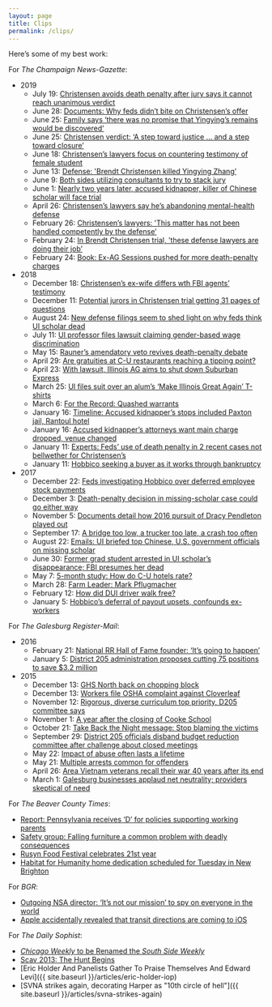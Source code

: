 ```yaml
---
layout: page
title: Clips
permalink: /clips/
---
```


Here’s some of my best work:

For *The Champaign News-Gazette*:

  * 2019
    * July 19: [Christensen avoids death penalty after jury says it cannot reach unanimous verdict](https://www.news-gazette.com/news/christensen-avoids-death-penalty-after-jury-says-it-cannot-reach/article_2b5d5553-b640-51ec-9c43-2857b7fbcc3c.html)
    * June 28: [Documents: Why feds didn’t bite on Christensen’s offer](https://www.news-gazette.com/news/documents-why-feds-didn-t-bite-on-christensen-s-offer/article_80f0032c-a79c-5885-9660-061b0901422f.html)
    * June 25: [Family says ‘there was no promise that Yingying’s remains would be discovered’](https://www.news-gazette.com/news/update-family-says-there-was-no-promise-that-yingying-s/article_c5a5bb1c-e0ce-525b-8538-ccbf4b075d1e.html)
    * June 25: [Christensen verdict: ‘A step toward justice … and a step toward closure’](https://www.news-gazette.com/news/christensen-verdict-a-step-toward-justice-and-a-step-toward/article_01bb2832-0710-5612-9867-e094f3f0e950.html)
    * June 18: [Christensen’s lawyers focus on countering testimony of female student](https://www.news-gazette.com/news/christensen-s-lawyers-focus-on-countering-testimony-of-female-student/article_12af392d-5f07-5b6a-bb07-4d9d02b2c0d4.html)
    * June 13: [Defense: 'Brendt Christensen killed Yingying Zhang’](https://www.news-gazette.com/news/defense-brendt-christensen-killed-yingying-zhang/article_1a4c4223-dcf7-5319-854a-6ddefa396781.html)
    * June 9: [Both sides utilizing consultants to try to stack jury](https://www.news-gazette.com/news/christensen-trial-both-sides-utilizing-consultants-to-try-to-stack/article_0c11ec35-0c3f-5fa8-8c5c-211ac8c46544.html)
    * June 1: [Nearly two years later, accused kidnapper, killer of Chinese scholar will face trial](https://www.news-gazette.com/news/local/people/nearly-two-years-later-accused-kidnapper-killer-of-chinese-scholar/article_8328331b-64a3-500d-8048-453474e8919b.html)
    * April 26: [Christensen’s lawyers say he’s abandoning mental-health defense](https://www.news-gazette.com/news/christensen-s-lawyers-say-he-s-abandoning-mental-health-defense/article_5c360b22-7bb8-59ab-9588-898c76dbeb65.html)
    * February 26: [Christensen’s lawyers: 'This matter has not been handled competently by the defense’](https://www.news-gazette.com/news/christensen-s-lawyers-this-matter-has-not-been-handled-competently/article_afe63cfc-aef7-5fdf-9ef2-d697baaab09a.html)
    * February 24: [In Brendt Christensen trial, 'these defense lawyers are doing their job’](https://www.news-gazette.com/news/in-brendt-christensen-trial-these-defense-lawyers-are-doing-their/article_c1195280-8240-5c0a-bb9b-d5590a19b064.html)
    * February 24: [Book: Ex-AG Sessions pushed for more death-penalty charges](https://www.news-gazette.com/news/book-ex-ag-sessions-pushed-for-more-death-penalty-charges/article_fdf743ce-2685-51e6-b0b7-d7bbfa9f288e.html)
  * 2018 
    * December 18: [Christensen’s ex-wife differs wth FBI agents’ testimony](https://www.news-gazette.com/news/christensen-s-ex-wife-differs-wth-fbi-agents-testimony/article_936f48be-9359-5580-a08e-ba439bd2d546.html)
    * December 11: [Potential jurors in Christensen trial getting 31 pages of questions](https://www.news-gazette.com/news/potential-jurors-in-christensen-trial-getting-pages-of-questions/article_4d2effd5-36c5-5121-8599-aba2800838db.html)
    * August 24: [New defense filings seem to shed light on why feds think UI scholar dead](https://www.news-gazette.com/news/new-defense-filings-seem-to-shed-light-on-why-feds/article_1d7127fb-a768-5e43-b727-0e1d00b12075.html)
    * July 11: [UI professor files lawsuit claiming gender-based wage discrimination](https://www.news-gazette.com/news/ui-professor-files-lawsuit-claiming-gender-based-wage-discrimination/article_7b10c75d-e1be-56cb-bcbe-fffbd1aa87ee.html)
    * May 15: [Rauner’s amendatory veto revives death-penalty debate](https://www.news-gazette.com/news/rauner-s-amendatory-veto-revives-death-penalty-debate/article_0f1b866f-ae5c-5a95-addf-61e574c75ae5.html)
    * April 29: [Are gratuities at C-U restaurants reaching a tipping point?](https://www.news-gazette.com/news/are-gratuities-at-c-u-restaurants-reaching-a-tipping-point/article_565fbcc4-c430-5425-a7a8-011183640334.html)
    * April 23: [With lawsuit, Illinois AG aims to shut down Suburban Express](https://www.news-gazette.com/news/update-with-lawsuit-illinois-ag-aims-to-shut-down-suburban/article_7ffd4fda-67a5-55c0-8404-266534db0557.html)
    * March 25: [UI files suit over an alum’s ‘Make Illinois Great Again’ T-shirts](https://www.news-gazette.com/news/ui-files-suit-over-an-alum-s-make-illinois-great/article_fe1ee43d-ddea-5114-9387-b544c7e75d66.html)
    * March 6: [For the Record: Quashed warrants](https://www.news-gazette.com/news/for-the-record-quashed-warrants/article_d843b771-d593-5c86-9776-a47b986763c5.html)
    * January 16: [Timeline: Accused kidnapper’s stops included Paxton jail, Rantoul hotel](https://www.news-gazette.com/news/timeline-accused-kidnapper-s-stops-included-paxton-jail-rantoul-hotel/article_eb0f0db5-ee94-53e6-a05f-b3eff0eb15dd.html)
    * January 16: [Accused kidnapper’s attorneys want main charge dropped, venue changed](https://www.news-gazette.com/news/accused-kidnapper-s-attorneys-want-main-charge-dropped-venue-changed/article_77cad221-1d42-5997-b82f-81652e1ace2a.html)
    * January 11: [Experts: Feds’ use of death penalty in 2 recent cases not bellwether for Christensen’s](https://www.news-gazette.com/news/experts-feds-use-of-death-penalty-in-recent-cases-not/article_e3c60191-b953-597e-80b5-c532a8bc2216.html)
    * January 11: [Hobbico seeking a buyer as it works through bankruptcy](https://www.news-gazette.com/news/hobbico-seeking-a-buyer-as-it-works-through-bankruptcy/article_86f6547c-8501-517a-85cd-865af88dcfd1.html)
  * 2017 
    * December 22: [Feds investigating Hobbico over deferred employee stock payments](https://t.umblr.com/redirect?z=http%3A%2F%2Fwww.news-gazette.com%2Fnews%2Flocal%2F2017-12-22%2Ffeds-investigating-hobbico-over-deferred-employee-stock-payments.html&t=Yjc1YTI0ZmM3NTgzMDgyNmU3NTc5NjY3ZTRhNGNkMzdlNDUyZWIwYixUbU4zdWpESg%3D%3D&p=&m=0)
    * December 3: [Death-penalty decision in missing-scholar case could go either way](https://t.umblr.com/redirect?z=http%3A%2F%2Fwww.news-gazette.com%2Fnews%2Flocal%2F2017-12-03%2Fdeath-penalty-decision-missing-scholar-case-could-go-either-way.html&t=MjVjMWE3ZmEyNTNlMTdlZmEyYjAwZTkzMGNiMmJiMjA2NGZjNTRjOCxUbU4zdWpESg%3D%3D&p=&m=0)
    * November 5: [Documents detail how 2016 pursuit of Dracy Pendleton played out](https://t.umblr.com/redirect?z=http%3A%2F%2Fwww.news-gazette.com%2Fnews%2Flocal%2F2017-11-05%2Fdocuments-detail-how-2016-pursuit-dracy-pendleton-played-out.html&t=ZjZlYmJlN2FkZWU0MzU2NmZjYzA3MmRjMTc5N2M4Y2I2YTgyN2RkMSxUbU4zdWpESg%3D%3D&p=&m=0)
    * September 17: [A bridge too low, a trucker too late, a crash too often](https://t.umblr.com/redirect?z=http%3A%2F%2Fwww.news-gazette.com%2Fnews%2Flocal%2F2017-09-17%2Fbridge-too-low-trucker-too-late-crash-too-often.html&t=MTEzNTVmYmU1YWFlMjYwMTE2MGIyOTk2MDU2MWRhMjgxMGRiNzc1YSxUbU4zdWpESg%3D%3D&p=&m=0)
    * August 22: [Emails: UI briefed top Chinese, U.S. government officials on missing scholar](https://t.umblr.com/redirect?z=https%3A%2F%2Fwww.news-gazette.com%2Fnews%2Femails-ui-briefed-top-chinese-u-s-government-officials-on%2Farticle_32a3e37b-0fcf-5782-aa73-a0f7d43aead4.html&t=ZjVlMzM5ZjQ1ZTYwYWYyMTk0MjIzOTAxYjA4ODc4MjE0YWVkYTEzMSxUbU4zdWpESg%3D%3D&p=&m=0)
    * June 30: [Former grad student arrested in UI scholar’s disappearance; FBI presumes her dead](https://t.umblr.com/redirect?z=https%3A%2F%2Fwww.news-gazette.com%2Fnews%2Fupdated-former-grad-student-arrested-in-ui-scholar-s-disappearance%2Farticle_3694866a-0d02-515a-87f9-56a20db52200.html&t=MjRmNmM5MmYzMGNlN2ZiMmY1OWY1NjllMTFlZjI2ZjgyYmIyMmRmZSxUbU4zdWpESg%3D%3D&p=&m=0)
    * May 7: [5-month study: How do C-U hotels rate?](https://t.umblr.com/redirect?z=http%3A%2F%2Fwww.news-gazette.com%2Fnews%2Flocal%2F2017-05-07%2F5-month-study-how-do-c-u-hotels-rate.html&t=ZTVkYmRmYTRlNGM5Y2YyNWNjZjBkNzFiNDRlZWM1M2JiNDg2ZmE5MyxUbU4zdWpESg%3D%3D&p=&m=0)
    * March 28: [Farm Leader: Mark Pflugmacher](https://t.umblr.com/redirect?z=http%3A%2F%2Fwww.news-gazette.com%2Fnews%2Flocal%2F2017-03-28%2Ffarm-leader-mark-pflugmacher.html&t=ZDhkYTY2YTkyZjM4Y2Y1OGY3MDUyZTMxMzQ1MDExYjQ1ODAxN2RmZixUbU4zdWpESg%3D%3D&p=&m=0)
    * February 12: [How did DUI driver walk free?](https://t.umblr.com/redirect?z=http%3A%2F%2Fwww.news-gazette.com%2Fnews%2Flocal%2F2017-02-12%2Fhow-did-dui-driver-walk-free.html&t=MDFiYzIyMDg0MmVkNDIxNjU5MTM2NzIyZTc1MDdiMGU0OWM2YzBiZSxUbU4zdWpESg%3D%3D&p=&m=0)
    * January 5: [Hobbico’s deferral of payout upsets, confounds ex-workers](https://t.umblr.com/redirect?z=http%3A%2F%2Fwww.news-gazette.com%2Fnews%2Flocal%2F2017-01-05%2Fhobbicos-deferral-payout-upsets-confounds-ex-workers.html&t=YTkzNjQ3Mjg5ZDEwN2Q1ZTk3ZmQ4OWVjYTBiYzIyZDE4ODFjYWI0MixUbU4zdWpESg%3D%3D&p=&m=0)

For *The Galesburg Register-Mail*:

  * 2016
    * February 21: [National RR Hall of Fame founder: ‘It’s going to happen’](https://www.galesburg.com/article/20160221/NEWS/160229973)
    * January 5: [ District 205 administration proposes cutting 75 positions to save $3.2 million](https://www.galesburg.com/news/20160105/district-205-administration-proposes-cutting-75-positions-to-save-32-million)
  * 2015
    * December 13: [GHS North back on chopping block](https://www.galesburg.com/article/20151213/NEWS/151219924)
    * December 13: [Workers file OSHA complaint against Cloverleaf](https://www.galesburg.com/article/20151213/NEWS/151219930)
    * November 12: [Rigorous, diverse curriculum top priority, D205 committee says](https://www.galesburg.com/article/20151112/NEWS/151119916)
    * November 1: [A year after the closing of Cooke School](https://www.galesburg.com/article/20151101/NEWS/151109996)
    * October 21: [Take Back the Night message: Stop blaming the victims](https://www.galesburg.com/article/20151020/NEWS/151029975)
    * September 29: [District 205 officials disband budget reduction committee after challenge about closed meetings](https://www.galesburg.com/article/20150929/NEWS/150929701)
    * May 22: [Impact of abuse often lasts a lifetime](https://www.galesburg.com/article/20150522/NEWS/150529897)
    * May 21: [Multiple arrests common for offenders](https://www.galesburg.com/article/20150521/NEWS/150529942)
    * April 26: [Area Vietnam veterans recall their war 40 years after its end](https://www.galesburg.com/article/20150426/NEWS/150429788)
    * March 1: [Galesburg businesses applaud net neutrality; providers skeptical of need](https://www.galesburg.com/article/20150301/NEWS/150309993)

For _The Beaver County Times_:

  * [Report: Pennsylvania receives ‘D’ for policies supporting working parents](https://www.timesonline.com/7d5e2ce1-ed6f-5314-af7c-c49e3a9890bd.html)
  * [Safety group: Falling furniture a common problem with deadly consequences](https://www.timesonline.com/article/20140717/lifestyle/307179926?template=ampart)
  * [Rusyn Food Festival celebrates 21st year](https://www.timesonline.com/article/20140808/Lifestyle/308089938)
  * [Habitat for Humanity home dedication scheduled for Tuesday in New Brighton](https://www.timesonline.com/16f1dab5-ca42-5c7a-8e02-412e0eb7047c.html)

For _BGR_:

  * [Outgoing NSA director: ‘It’s not our mission’ to spy on everyone in the world](https://bgr.com/2014/02/17/nsa-telephone-metadata-recommendations/)
  * [Apple accidentally revealed that transit directions are coming to iOS](https://bgr.com/2014/06/09/apple-ios-maps-transit-directions-ios-8-1-leaked-screenshot/)

For _The Daily Sophist_:

  * [_Chicago Weekly_ to be Renamed the _South Side Weekly_](http://bzigterman.com/chicagoweekly-southsideweekly)
  * [Scav 2013: The Hunt Begins](http://bzigterman.com/scav-2013-hunt-begins)
  * [Eric Holder And Panelists Gather To Praise Themselves And Edward Levi]({{ site.baseurl }}/articles/eric-holder-iop)
  * [SVNA strikes again, decorating Harper as "10th circle of hell"]({{ site.baseurl }}/articles/svna-strikes-again)